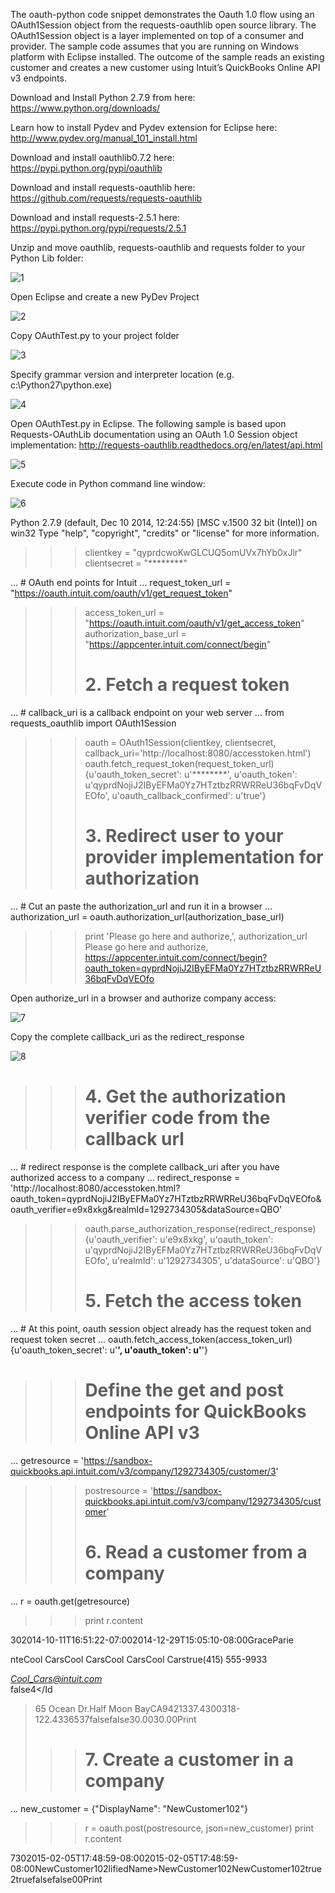 The oauth-python code snippet demonstrates the Oauth 1.0 flow using an OAuth1Session object from the requests-oauthlib open source library.  The OAuth1Session object is a layer implemented on top of a consumer and provider.  The sample code assumes that you are running on Windows platform with Eclipse installed.  The outcome of the sample reads an existing customer and creates a new customer using Intuit’s QuickBooks Online API v3 endpoints.

Download and Install Python 2.7.9 from here:
https://www.python.org/downloads/

Learn how to install Pydev and Pydev extension for Eclipse here:
http://www.pydev.org/manual_101_install.html

Download and install  oauthlib0.7.2 here:
https://pypi.python.org/pypi/oauthlib

Download and install requests-oauthlib here:
https://github.com/requests/requests-oauthlib

Download and install requests-2.5.1 here:
https://pypi.python.org/pypi/requests/2.5.1

Unzip and move oauthlib, requests-oauthlib and requests folder to your Python Lib folder:

![1](https://cloud.githubusercontent.com/assets/9324696/6089413/1b679848-ae17-11e4-9b97-a22c27897ebd.png)

Open Eclipse and create a new PyDev Project

![2](https://cloud.githubusercontent.com/assets/9324696/6089418/33d7e3c4-ae17-11e4-8ce2-46dfc9c54607.png)

Copy OAuthTest.py to your project folder

![3](https://cloud.githubusercontent.com/assets/9324696/6089421/39e24e80-ae17-11e4-92fe-a8342ed54560.png)

Specify grammar version and interpreter location (e.g. c:\Python27\python.exe)

![4](https://cloud.githubusercontent.com/assets/9324696/6089422/3b6df542-ae17-11e4-92d9-657485cfbab6.png)

Open OAuthTest.py in Eclipse.  The following sample is based upon Requests-OAuthLib documentation using an OAuth 1.0 Session object implementation:
http://requests-oauthlib.readthedocs.org/en/latest/api.html

![5](https://cloud.githubusercontent.com/assets/9324696/6089423/3c75988c-ae17-11e4-9fcd-75bf4fcc98ff.png)

Execute code in Python command line window:

![6](https://cloud.githubusercontent.com/assets/9324696/6089424/3d956f3a-ae17-11e4-8197-3aa571c7d999.png)

Python 2.7.9 (default, Dec 10 2014, 12:24:55) [MSC v.1500 32 bit (Intel)] on win32
Type "help", "copyright", "credits" or "license" for more information.

>>> clientkey = "qyprdcwoKwGLCUQ5omUVx7hYb0xJlr"
>>> clientsecret = "********"
>>>
... # OAuth end points for Intuit
... request_token_url = "https://oauth.intuit.com/oauth/v1/get_request_token"
>>> access_token_url = "https://oauth.intuit.com/oauth/v1/get_access_token"
>>> authorization_base_url = "https://appcenter.intuit.com/connect/begin"
>>>
>>> # 2. Fetch a request token
... # callback_uri is a callback endpoint on your web server
... from requests_oauthlib import OAuth1Session
>>> oauth = OAuth1Session(clientkey, clientsecret, callback_uri='http://localhost:8080/accesstoken.html')
>>> oauth.fetch_request_token(request_token_url)
{u'oauth_token_secret': u'********', u'oauth_token': u'qyprdNojiJ2IByEFMa0Yz7HTztbzRRWRReU36bqFvDqVEOfo', u'oauth_callback_confirmed': u'true'}
>>>
>>> # 3. Redirect user to your provider implementation for authorization
... # Cut an paste the authorization_url and run it in a browser
... authorization_url = oauth.authorization_url(authorization_base_url)
>>> print 'Please go here and authorize,', authorization_url
Please go here and authorize, https://appcenter.intuit.com/connect/begin?oauth_token=qyprdNojiJ2IByEFMa0Yz7HTztbzRRWRReU36bqFvDqVEOfo
>>>

Open authorize_url in a browser and authorize company access:

![7](https://cloud.githubusercontent.com/assets/9324696/6089426/3e69f26e-ae17-11e4-9472-81b58ad88169.png)

Copy the complete callback_uri as the redirect_response

![8](https://cloud.githubusercontent.com/assets/9324696/6089428/3f5c50cc-ae17-11e4-9932-8f0cf0f73e13.png)

>>> # 4. Get the authorization verifier code from the callback url
... # redirect response is the complete callback_uri after you have authorized access to a company
... redirect_response = 'http://localhost:8080/accesstoken.html?oauth_token=qyprdNojiJ2IByEFMa0Yz7HTztbzRRWRReU36bqFvDqVEOfo&oauth_verifier=e9x8xkg&realmId=1292734305&dataSource=QBO'
>>> oauth.parse_authorization_response(redirect_response)
{u'oauth_verifier': u'e9x8xkg', u'oauth_token': u'qyprdNojiJ2IByEFMa0Yz7HTztbzRRWRReU36bqFvDqVEOfo', u'realmId': u'1292734305', u'dataSource': u'QBO'}
>>>
>>> # 5. Fetch the access token
... # At this point, oauth session object already has the request token and request token secret
... oauth.fetch_access_token(access_token_url)
{u'oauth_token_secret': u'********', u'oauth_token': u'********'}
>>>
>>> # Define the get and post endpoints for QuickBooks Online API v3
... getresource = 'https://sandbox-quickbooks.api.intuit.com/v3/company/1292734305/customer/3'
>>> postresource = 'https://sandbox-quickbooks.api.intuit.com/v3/company/1292734305/customer'
>>>
>>> # 6. Read a customer from a company
... r = oauth.get(getresource)
>>> print r.content
<?xml version="1.0" encoding="UTF-8" standalone="yes"?><IntuitResponse xmlns="http://schema.intuit.com/finance/v3" time="2015-02-05T17:48:58.963-08:00"><Customer domain="QBO" sparse="false"><Id>3</Id><SyncToken>0</SyncToken><MetaData><CreateTime>2014-10-11T16:51:22-07:00</CreateTime><LastUpdatedTime>2014-12-29T15:05:10-08:00</LastUpdatedTime></MetaData><GivenName>Grace</GivenName><FamilyName>Parie
nte</FamilyName><FullyQualifiedName>Cool Cars</FullyQualifiedName><CompanyName>Cool Cars</CompanyName><DisplayName>Cool Cars</DisplayName><PrintOnCheckName>Cool Cars</PrintOnCheckName><Active>true</Active><PrimaryPhone><FreeFormNumber>(415) 555-9933</FreeFormNumber></PrimaryPhone><PrimaryEmailAddr><Address>Cool_Cars@intuit.com</Address></PrimaryEmailAddr><Taxable>false</Taxable><BillAddr><Id>4</Id
><Line1>65 Ocean Dr.</Line1><City>Half Moon Bay</City><CountrySubDivisionCode>CA</CountrySubDivisionCode><PostalCode>94213</PostalCode><Lat>37.4300318</Lat><Long>-122.4336537</Long></BillAddr><Job>false</Job><BillWithParent>false</BillWithParent><Balance>30.00</Balance><BalanceWithJobs>30.00</BalanceWithJobs><PreferredDeliveryMethod>Print</PreferredDeliveryMethod></Customer></IntuitResponse>
>>>
>>> # 7. Create a customer in a company
... new_customer = {"DisplayName": "NewCustomer102"}
>>> r = oauth.post(postresource, json=new_customer)
>>> print r.content
<?xml version="1.0" encoding="UTF-8" standalone="yes"?><IntuitResponse xmlns="http://schema.intuit.com/finance/v3" time="2015-02-05T17:48:59.177-08:00"><Customer domain="QBO" sparse="false"><Id>73</Id><SyncToken>0</SyncToken><MetaData><CreateTime>2015-02-05T17:48:59-08:00</CreateTime><LastUpdatedTime>2015-02-05T17:48:59-08:00</LastUpdatedTime></MetaData><FullyQualifiedName>NewCustomer102</FullyQua
lifiedName><DisplayName>NewCustomer102</DisplayName><PrintOnCheckName>NewCustomer102</PrintOnCheckName><Active>true</Active><DefaultTaxCodeRef>2</DefaultTaxCodeRef><Taxable>true</Taxable><Job>false</Job><BillWithParent>false</BillWithParent><Balance>0</Balance><BalanceWithJobs>0</BalanceWithJobs><PreferredDeliveryMethod>Print</PreferredDeliveryMethod></Customer></IntuitResponse>
>>>

